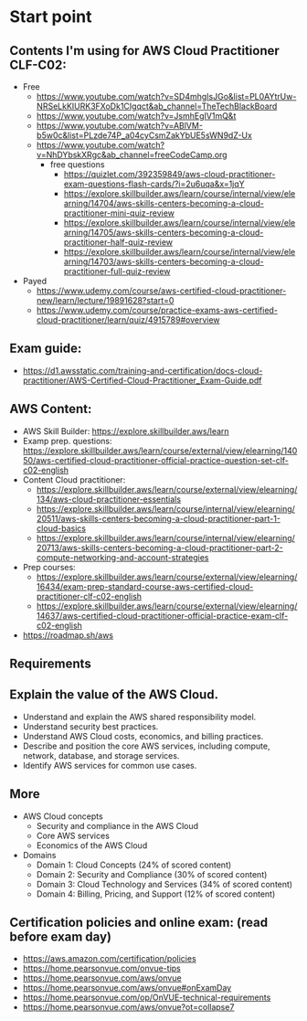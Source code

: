 # Start point

## Contents I'm using for AWS Cloud Practitioner CLF-C02:

- Free
  - https://www.youtube.com/watch?v=SD4mhgIsJGo&list=PL0AYtrUw-NRSeLkKIURK3FXoDk1CIgqct&ab_channel=TheTechBlackBoard
  - https://www.youtube.com/watch?v=JsmhEgIV1mQ&t
  - https://www.youtube.com/watch?v=ABlVM-b5w0c&list=PLzde74P_a04cyCsmZakYbUE5sWN9dZ-Ux
  - https://www.youtube.com/watch?v=NhDYbskXRgc&ab_channel=freeCodeCamp.org
    - free questions
      - https://quizlet.com/392359849/aws-cloud-practitioner-exam-questions-flash-cards/?i=2u6uqa&x=1jqY
      - https://explore.skillbuilder.aws/learn/course/internal/view/elearning/14704/aws-skills-centers-becoming-a-cloud-practitioner-mini-quiz-review
      - https://explore.skillbuilder.aws/learn/course/internal/view/elearning/14705/aws-skills-centers-becoming-a-cloud-practitioner-half-quiz-review
      - https://explore.skillbuilder.aws/learn/course/internal/view/elearning/14703/aws-skills-centers-becoming-a-cloud-practitioner-full-quiz-review
- Payed
  - https://www.udemy.com/course/aws-certified-cloud-practitioner-new/learn/lecture/19891628?start=0
  - https://www.udemy.com/course/practice-exams-aws-certified-cloud-practitioner/learn/quiz/4915789#overview

## Exam guide:

- https://d1.awsstatic.com/training-and-certification/docs-cloud-practitioner/AWS-Certified-Cloud-Practitioner_Exam-Guide.pdf

## AWS Content:

- AWS Skill Builder: https://explore.skillbuilder.aws/learn
- Examp prep. questions: https://explore.skillbuilder.aws/learn/course/external/view/elearning/14050/aws-certified-cloud-practitioner-official-practice-question-set-clf-c02-english
- Content Cloud practitioner:
  - https://explore.skillbuilder.aws/learn/course/external/view/elearning/134/aws-cloud-practitioner-essentials
  - https://explore.skillbuilder.aws/learn/course/internal/view/elearning/20511/aws-skills-centers-becoming-a-cloud-practitioner-part-1-cloud-basics
  - https://explore.skillbuilder.aws/learn/course/internal/view/elearning/20713/aws-skills-centers-becoming-a-cloud-practitioner-part-2-compute-networking-and-account-strategies
- Prep courses:
  - https://explore.skillbuilder.aws/learn/course/external/view/elearning/16434/exam-prep-standard-course-aws-certified-cloud-practitioner-clf-c02-english
  - https://explore.skillbuilder.aws/learn/course/external/view/elearning/14637/aws-certified-cloud-practitioner-official-practice-exam-clf-c02-english
- https://roadmap.sh/aws

## Requirements

## Explain the value of the AWS Cloud.

- Understand and explain the AWS shared responsibility model.
- Understand security best practices.
- Understand AWS Cloud costs, economics, and billing practices.
- Describe and position the core AWS services, including compute, network,
  database, and storage services.
- Identify AWS services for common use cases.

## More

- AWS Cloud concepts
  - Security and compliance in the AWS Cloud
  - Core AWS services
  - Economics of the AWS Cloud
- Domains
  - Domain 1: Cloud Concepts (24% of scored content)
  - Domain 2: Security and Compliance (30% of scored content)
  - Domain 3: Cloud Technology and Services (34% of scored content)
  - Domain 4: Billing, Pricing, and Support (12% of scored content)

## Certification policies and online exam: (read before exam day)

- https://aws.amazon.com/certification/policies
- https://home.pearsonvue.com/onvue-tips
- https://home.pearsonvue.com/aws/onvue
- https://home.pearsonvue.com/aws/onvue#onExamDay
- https://home.pearsonvue.com/op/OnVUE-technical-requirements
- https://home.pearsonvue.com/aws/onvue?ot=collapse7

